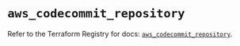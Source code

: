 # `aws_codecommit_repository`

Refer to the Terraform Registry for docs: [`aws_codecommit_repository`](https://registry.terraform.io/providers/hashicorp/aws/5.89.0/docs/resources/codecommit_repository).
